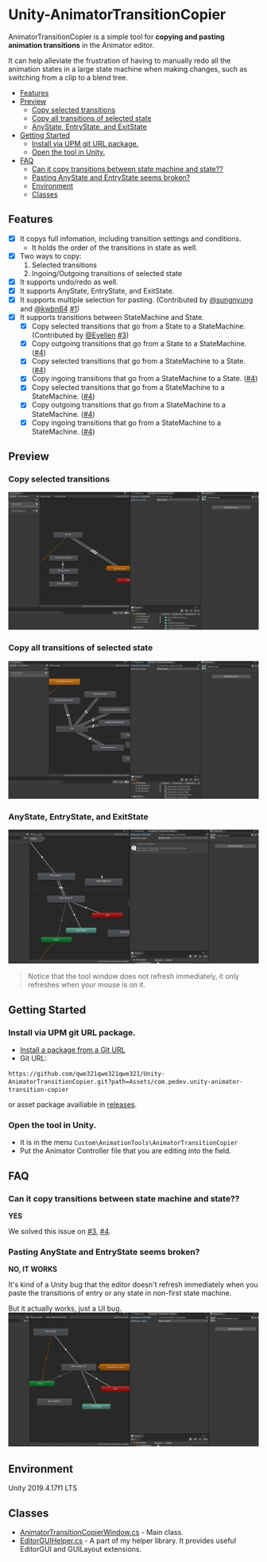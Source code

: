 # Unity-AnimatorTransitionCopier
AnimatorTransitionCopier is a simple tool for **copying and pasting animation transitions** in the Animator editor.

It can help alleviate the frustration of having to manually redo all the animation states in a large state machine when making changes, such as switching from a clip to a blend tree.

- [Features](#features)
- [Preview](#preview)
  - [Copy selected transitions](#copy-selected-transitions)
  - [Copy all transitions of selected state](#copy-all-transitions-of-selected-state)
  - [AnyState, EntryState, and ExitState](#anystate-entrystate-and-exitstate)
- [Getting Started](#getting-started)
  - [Install via UPM git URL package.](#install-via-upm-git-url-package)
  - [Open the tool in Unity.](#open-the-tool-in-unity)
- [FAQ](#faq)
    - [Can it copy transitions between state machine and state??](#can-it-copy-transitions-between-state-machine-and-state)
    - [Pasting AnyState and EntryState seems broken?](#pasting-anystate-and-entrystate-seems-broken)
  - [Environment](#environment)
  - [Classes](#classes)


## Features
- [x] It copys full infomation, including transition settings and conditions.
    * It holds the order of the transitions in state as well.
- [x] Two ways to copy:
    1. Selected transitions
    2. Ingoing/Outgoing transitions of selected state 
- [x] It supports undo/redo as well.
- [x] It supports AnyState, EntryState, and ExitState.
- [x] It supports multiple selection for pasting. (Contributed by [@sungnyung](https://github.com/sungnyung) and [@kwbn64](https://github.com/kwbn64) [#1](https://github.com/qwe321qwe321qwe321/Unity-AnimatorTransitionCopier/pull/1))
- [x] It supports transitions between StateMachine and State.
   - [x] Copy selected transitions that go from a State to a StateMachine.  (Contributed by [@Eyellen](https://github.com/Eyellen) [#3](https://github.com/qwe321qwe321qwe321/Unity-AnimatorTransitionCopier/pull/3))
   - [x] Copy outgoing transitions that go from a State to a StateMachine. ([#4](https://github.com/qwe321qwe321qwe321/Unity-AnimatorTransitionCopier/pull/4))
   - [x] Copy selected transitions that go from a StateMachine to a State. ([#4](https://github.com/qwe321qwe321qwe321/Unity-AnimatorTransitionCopier/pull/4))
   - [x] Copy ingoing transitions that go from a StateMachine to a State. ([#4](https://github.com/qwe321qwe321qwe321/Unity-AnimatorTransitionCopier/pull/4))
   - [x] Copy selected transitions that go from a StateMachine to a StateMachine. ([#4](https://github.com/qwe321qwe321qwe321/Unity-AnimatorTransitionCopier/pull/4))
   - [x] Copy outgoing transitions that go from a StateMachine to a StateMachine. ([#4](https://github.com/qwe321qwe321qwe321/Unity-AnimatorTransitionCopier/pull/4))
   - [x] Copy ingoing transitions that go from a StateMachine to a StateMachine. ([#4](https://github.com/qwe321qwe321qwe321/Unity-AnimatorTransitionCopier/pull/4))

## Preview
### Copy selected transitions
![](./img~/copy_selected_transitions.gif)

### Copy all transitions of selected state
![](./img~/copy_selected_state.gif)

### AnyState, EntryState, and ExitState
![](./img~/copy_selected_special_states.gif)

> Notice that the tool window does not refresh immediately, it only refreshes when your mouse is on it.

## Getting Started 
### Install via UPM git URL package.
* [Install a package from a Git URL](https://docs.unity3d.com/Manual/upm-ui-giturl.html)
* Git URL:
```
https://github.com/qwe321qwe321qwe321/Unity-AnimatorTransitionCopier.git?path=Assets/com.pedev.unity-animator-transition-copier
```

or asset package availiable in [releases](https://github.com/qwe321qwe321qwe321/Unity-AnimatorTransitionCopier/releases).

### Open the tool in Unity.
* It is in the menu `Custom\AnimationTools\AnimatorTransitionCopier`
* Put the Animator Controller file that you are editing into the field.


## FAQ
### Can it copy transitions between state machine and state??
**YES** 

We solved this issue on [#3](https://github.com/qwe321qwe321qwe321/Unity-AnimatorTransitionCopier/pull/4), 
[#4](https://github.com/qwe321qwe321qwe321/Unity-AnimatorTransitionCopier/pull/4).

### Pasting AnyState and EntryState seems broken?
**NO, IT WORKS**

It's kind of a Unity bug that the editor doesn't refresh immediately when you paste the transitions of entry or any state in non-first state machine.

But it actually works, just a UI bug. 
![](./img~/copy_selected_special_states_issue_1.gif)

## Environment
Unity 2019.4.17f1 LTS


## Classes
* [AnimatorTransitionCopierWindow.cs](./Assets/com.pedev.unity-animator-transition-copier/Editor/AnimatorTransitionCopierWindow.cs) - Main class.
* [EditorGUIHelper.cs](./Assets/com.pedev.unity-animator-transition-copier/Editor/EditorGUIHelper.cs) - A part of my helper library. It provides useful EditorGUI and GUILayout extensions.
